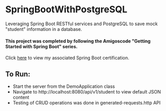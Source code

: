 # SpringBootWithPostgreSQL
Leveraging Spring Boot RESTful services and PostgreSQL to save mock "student" information in a database.


#### This project was completed by following the Amigoscode "Getting Started with Spring Boot" series. 
Click [here](./Spring_Boot_Cert) to view my associated Spring Boot certification.  

## To Run:  
* Start the server from the DemoApplication class
* Navigate to http://localhost:8080/api/v1/student to view default JSON content  
* Testing of CRUD operations was done in generated-requests.http API
